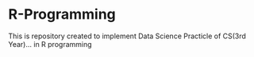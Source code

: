 # R-Programming
This is repository created to implement Data Science Practicle of CS(3rd Year)... in R programming
